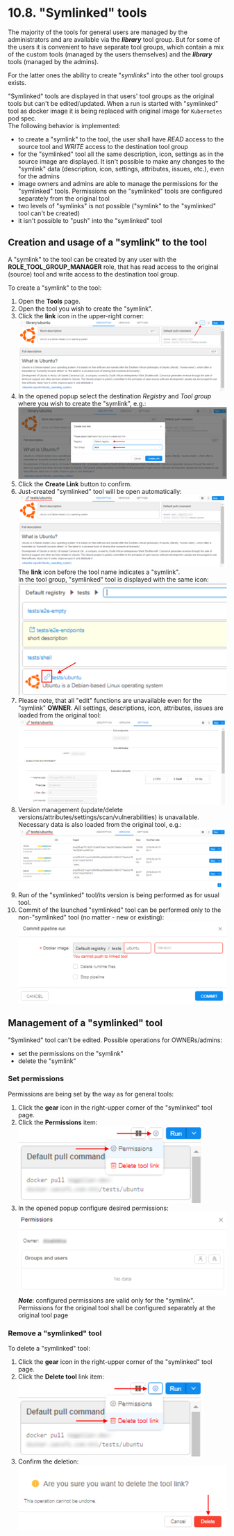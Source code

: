 # 10.8. "Symlinked" tools

The majority of the tools for general users are managed by the administrators and are available via the **_library_** tool group.
But for some of the users it is convenient to have separate tool groups, which contain a mix of the custom tools (managed by the users themselves) and the **_library_** tools (managed by the admins).

For the latter ones the ability to create "_symlinks_" into the other tool groups exists.

"Symlinked" tools are displayed in that users' tool groups as the original tools but can't be edited/updated. When a run is started with "symlinked" tool as docker image it is being replaced with original image for `Kubernetes` pod spec.  
The following behavior is implemented:

- to create a "symlink" to the tool, the user shall have _READ_ access to the source tool and _WRITE_ access to the destination tool group
- for the "symlinked" tool all the same description, icon, settings as in the source image are displayed. It isn't possible to make any changes to the "symlink" data (description, icon, settings, attributes, issues, etc.), even for the admins
- image owners and admins are able to manage the permissions for the "symlinked" tools. Permissions on the "symlinked" tools are configured separately from the original tool
- two levels of "symlinks" is not possible ("symlink" to the "symlinked" tool can't be created)
- it isn't possible to "push" into the "symlinked" tool

## Creation and usage of a "symlink" to the tool

A "symlink" to the tool can be created by any user with the **ROLE\_TOOL\_GROUP\_MANAGER** role, that has read access to the original (source) tool and write access to the destination tool group.

To create a "symlink" to the tool:

1. Open the **Tools** page.
2. Open the tool you wish to create the "symlink".
3. Click the **link** icon in the upper-right corner:  
    ![CP_ManageTools](attachments/SymlinkedTool_1.png)
4. In the opened popup select the destination _Registry_ and _Tool group_ where you wish to create the "symlink", e.g.:  
    ![CP_ManageTools](attachments/SymlinkedTool_2.png)  
5. Click the **Create Link** button to confirm.
6. Just-created "symlinked" tool will be open automatically:  
    ![CP_ManageTools](attachments/SymlinkedTool_3.png)  
    The **link** icon before the tool name indicates a "symlink".  
    In the tool group, "symlinked" tool is displayed with the same icon:  
    ![CP_ManageTools](attachments/SymlinkedTool_4.png)
7. Please note, that all "edit" functions are unavailable even for the "symlink" **OWNER**. All settings, descriptions, icon, attributes, issues are loaded from the original tool:  
    ![CP_ManageTools](attachments/SymlinkedTool_5.png)
8. Version management (update/delete versions/attributes/settings/scan/vulnerabilities) is unavailable. Necessary data is also loaded from the original tool, e.g.:  
    ![CP_ManageTools](attachments/SymlinkedTool_6.png)
9. Run of the "symlinked" tool/its version is being performed as for usual tool.
10. Commit of the launched "symlinked" tool can be performed only to the non-"symlinked" tool (no matter - new or existing):  
    ![CP_ManageTools](attachments/SymlinkedTool_7.png)

## Management of a "symlinked" tool

"Symlinked" tool can't be edited. Possible operations for OWNERs/admins:

- set the permissions on the "symlink"
- delete the "symlink"

### Set permissions

Permissions are being set by the way as for general tools:

1. Click the **gear** icon in the right-upper corner of the "symlinked" tool page.
2. Click the **Permissions** item:  
    ![CP_ManageTools](attachments/SymlinkedTool_8.png)
3. In the opened popup configure desired permissions:  
    ![CP_ManageTools](attachments/SymlinkedTool_9.png)  
    **_Note_**: configured permissions are valid only for the "symlink". Permissions for the original tool shall be configured separately at the original tool page

### Remove a "symlinked" tool 

To delete a "symlinked" tool:

1. Click the **gear** icon in the right-upper corner of the "symlinked" tool page.
2. Click the **Delete tool** link item:  
    ![CP_ManageTools](attachments/SymlinkedTool_10.png)
3. Confirm the deletion:  
    ![CP_ManageTools](attachments/SymlinkedTool_11.png)
